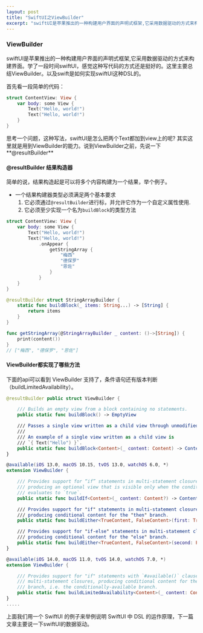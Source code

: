 ```yaml
---
layout: post
title: "SwiftUI之ViewBuilder"
excerpt: "swiftUI是苹果推出的一种构建用户界面的声明式框架,它采用数据驱动的方式来构建界面"
---
```

### ViewBuilder

swiftUI是苹果推出的一种构建用户界面的声明式框架,它采用数据驱动的方式来构建界面。学了一段时间swiftUI，感觉这种写代码的方式还是挺好的。这里主要总结ViewBuilder。以及swift是如何实现swiftUI这种DSL的。

首先看一段简单的代码：

```swift
struct ContentView: View {
    var body: some View {
        Text("Hello, world!")
        Text("Hello, world!")
    }
}
```

思考一个问题，这种写法，swiftUI是怎么把两个Text都加到view上的呢? 其实这里就是用到ViewBuilder的能力。说到ViewBuilder之前，先说一下**@resultBuilder**

#### @resultBuilder 结果构造器

简单的说，结果构造起是可以将多个内容构建为一个结果，举个例子。

+ 一个结果构建器类型必须满足两个基本要求
  1. 它必须通过`@resultBuilder`进行标，并允许它作为一个自定义属性使用.
  2. 它必须至少实现一个名为`buildBlock`的类型方法

```swift
struct ContentView: View {
    var body: some View {
        Text("Hello, world!")
        Text("Hello, world!")
            .onAppear {
                getStringArray {
                    "梅西"
                    "德保罗"
                    "恩佐"
                }
            }
    }
}

@resultBuilder struct StringArrayBuilder {
    static func buildBlock(_ items: String...) -> [String] {
        return items
    }
}

func getStringArray(@StringArrayBuilder _ content: ()->[String]) {
    print(content())
}
// ["梅西", "德保罗", "恩佐"]

```

#### 

#### ViewBuilder都实现了哪些方法

下面的api可以看到 ViewBuilder 支持了，条件语句还有版本判断（buildLimitedAvailability）。

```swift
@resultBuilder public struct ViewBuilder {

    /// Builds an empty view from a block containing no statements.
    public static func buildBlock() -> EmptyView

    /// Passes a single view written as a child view through unmodified.
    ///
    /// An example of a single view written as a child view is
    /// `{ Text("Hello") }`.
    public static func buildBlock<Content>(_ content: Content) -> Content where Content : View
}

@available(iOS 13.0, macOS 10.15, tvOS 13.0, watchOS 6.0, *)
extension ViewBuilder {

    /// Provides support for “if” statements in multi-statement closures,
    /// producing an optional view that is visible only when the condition
    /// evaluates to `true`.
    public static func buildIf<Content>(_ content: Content?) -> Content? where Content : View

    /// Provides support for "if" statements in multi-statement closures,
    /// producing conditional content for the "then" branch.
    public static func buildEither<TrueContent, FalseContent>(first: TrueContent) -> _ConditionalContent<TrueContent, FalseContent> where TrueContent : View, FalseContent : View

    /// Provides support for "if-else" statements in multi-statement closures,
    /// producing conditional content for the "else" branch.
    public static func buildEither<TrueContent, FalseContent>(second: FalseContent) -> _ConditionalContent<TrueContent, FalseContent> where TrueContent : View, FalseContent : View
}

@available(iOS 14.0, macOS 11.0, tvOS 14.0, watchOS 7.0, *)
extension ViewBuilder {

    /// Provides support for "if" statements with `#available()` clauses in
    /// multi-statement closures, producing conditional content for the "then"
    /// branch, i.e. the conditionally-available branch.
    public static func buildLimitedAvailability<Content>(_ content: Content) -> AnyView where Content : View
}
.....
```

上面我们用一个 SwiftUI 的例子来举例说明 SwiftUI 中 DSL 的运作原理，下一篇文章主要说一下swiftUI的数据驱动。





